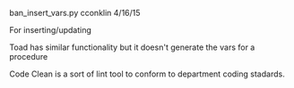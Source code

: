 ban_insert_vars.py
cconklin
4/16/15

For inserting/updating 

Toad has similar functionality but it doesn't generate the vars for a procedure

Code Clean is a sort of lint tool to conform to department coding stadards.
